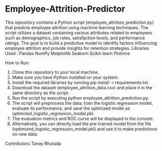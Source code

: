 # Employee-Attrition-Predictor
This repository contains a Python script (employee_attrition_prediction.py) that predicts employee attrition using machine learning techniques. The script utilizes a dataset containing various attributes related to employees such as demographics, job roles, satisfaction levels, and performance ratings. The goal is to build a predictive model to identify factors influencing employee attrition and provide insights for retention strategies.
Libraries Used :
Pandas
NumPy
Matplotlib
Seaborn
Scikit-learn
Plotnine

How to Run:
1. Clone this repository to your local machine.
2. Make sure you have Python installed on your system.
3. Install the required libraries by running pip install -r requirements.txt.
4. Download the dataset (employee_attrition_data.csv) and place it in the same directory as the script.
5. Run the script by executing python employee_attrition_prediction.py.
6. The script will preprocess the data, train the logistic regression model, evaluate its performance, and save the optimized model as optimized_logistic_regression_model.pkl.
7. The evaluation metrics and ROC curve will be displayed in the console.
8. Alternatively, you can directly load the pre-trained model from the file (optimized_logistic_regression_model.pkl) and use it to make predictions on new data.


Contributors
Tanay Bhutada
